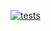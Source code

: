[![tests](https://github.com/bhos-qa/l2-github-actions-Fidan-Babayeva/actions/workflows/junit-test.yml/badge.svg)](https://github.com/bhos-qa/l2-github-actions-Fidan-Babayeva/actions/workflows/junit-test.yml)
